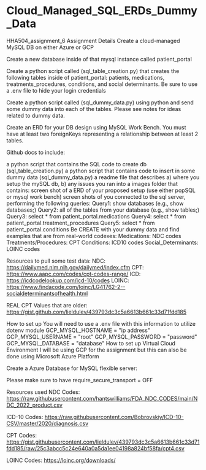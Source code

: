 # Cloud_Managed_SQL_ERDs_Dummy_Data
HHA504_assignment_6
Assignment Details
Create a cloud-managed MySQL DB on either Azure or GCP

Create a new database inside of that mysql instance called patient_portal

Create a python script called (sql_table_creation.py) that creates the following tables inside of patient_portal: patients, medications, treatments_procedures, conditions, and social determinants. Be sure to use a .env file to hide your login credentials

Create a python script called (sql_dummy_data.py) using python and send some dummy data into each of the tables. Please see notes for ideas related to dummy data.

Create an ERD for your DB design using MySQL Work Bench. You must have at least two foreignKeys representing a relationship between at least 2 tables.

Github docs to include:

a python script that contains the SQL code to create db (sql_table_creation.py)
a python script that contains code to insert in some dummy data (sql_dummy_data.py)
a readme file that describes a) where you setup the mySQL db, b) any issues you ran into
a images folder that contains:
screen shot of a ERD of your proposed setup (use either popSQL or mysql work bench)
screen shots of you connected to the sql server, performing the following queries:
Query1: show databases (e.g., show databases;)
Query2: all of the tables from your database (e.g., show tables;)
Query3: select * from patient_portal.medications
Query4: select * from patient_portal.treatment_procedures
Query5: select * from patient_portal.conditions
Be CREATE with your dummy data and find examples that are from real-world codexes: Medications: NDC codes Treatments/Procedures: CPT Conditions: ICD10 codes Social_Determinants: LOINC codes

Resources to pull some test data: NDC: https://dailymed.nlm.nih.gov/dailymed/index.cfm CPT: https://www.aapc.com/codes/cpt-codes-range/ ICD: https://icdcodelookup.com/icd-10/codes LOINC: https://www.findacode.com/loinc/LG41762-2--socialdeterminantsofhealth.html

REAL CPT Values that are older: https://gist.github.com/lieldulev/439793dc3c5a6613b661c33d71fdd185

How to set up
You will need to use a .env file with this information to utilize dotenv module
GCP_MYSQL_HOSTNAME = "ip address"
GCP_MYSQL_USERNAME = "root"
GCP_MYSQL_PASSWORD = "password"
GCP_MYSQL_DATABASE = "database"
How to set up Virtual Cloud Environment
I will be using GCP for the assignment but this can also be done using Microsoft Azure Platform

Create a Azure Database for MySQL flexible server:

Please make sure to have require_secure_transport = OFF

Resources used
NDC Codes: https://raw.githubusercontent.com/hantswilliams/FDA_NDC_CODES/main/NDC_2022_product.csv

ICD-10 Codes: https://raw.githubusercontent.com/Bobrovskiy/ICD-10-CSV/master/2020/diagnosis.csv

CPT Codes: https://gist.githubusercontent.com/lieldulev/439793dc3c5a6613b661c33d71fdd185/raw/25c3abcc5c24e640a0a5da1ee04198a824bf58fa/cpt4.csv

LOINC Codes: https://loinc.org/downloads/
